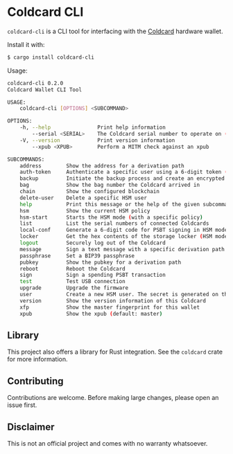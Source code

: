 # Coldcard CLI

`coldcard-cli` is a CLI tool for interfacing with the [Coldcard](https://coldcard.com/) hardware wallet.


Install it with:

```bash
$ cargo install coldcard-cli
```

Usage:
```bash
coldcard-cli 0.2.0
Coldcard Wallet CLI Tool

USAGE:
    coldcard-cli [OPTIONS] <SUBCOMMAND>

OPTIONS:
    -h, --help               Print help information
        --serial <SERIAL>    The Coldcard serial number to operate on (default: first one found)
    -V, --version            Print version information
        --xpub <XPUB>        Perform a MITM check against an xpub

SUBCOMMANDS:
    address        Show the address for a derivation path
    auth-token     Authenticate a specific user using a 6-digit token (for HSM)
    backup         Initiate the backup process and create an encrypted 7z file
    bag            Show the bag number the Coldcard arrived in
    chain          Show the configured blockchain
    delete-user    Delete a specific HSM user
    help           Print this message or the help of the given subcommand(s)
    hsm            Show the current HSM policy
    hsm-start      Starts the HSM mode (with a specific policy)
    list           List the serial numbers of connected Coldcards
    local-conf     Generate a 6-digit code for PSBT signing in HSM mode
    locker         Get the hex contents of the storage locker (HSM mode only)
    logout         Securely log out of the Coldcard
    message        Sign a text message with a specific derivation path
    passphrase     Set a BIP39 passphrase
    pubkey         Show the pubkey for a derivation path
    reboot         Reboot the Coldcard
    sign           Sign a spending PSBT transaction
    test           Test USB connection
    upgrade        Upgrade the firmware
    user           Create a new HSM user. The secret is generated on the device
    version        Show the version information of this Coldcard
    xfp            Show the master fingerprint for this wallet
    xpub           Show the xpub (default: master)
```

## Library

This project also offers a library for Rust integration. See the `coldcard` crate for more information.

## Contributing

Contributions are welcome. Before making large changes, please open an issue first.

## Disclaimer

This is not an official project and comes with no warranty whatsoever.